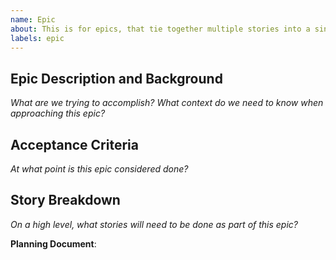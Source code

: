 ```yaml
---
name: Epic
about: This is for epics, that tie together multiple stories into a single feature, or feature set.
labels: epic
---
```


## Epic Description and Background
*What are we trying to accomplish? What context do we need to know when approaching this epic?*

## Acceptance Criteria
*At what point is this epic considered *done*?*

## Story Breakdown 
*On a high level, what stories will need to be done as part of this epic?*

**Planning Document**: 
